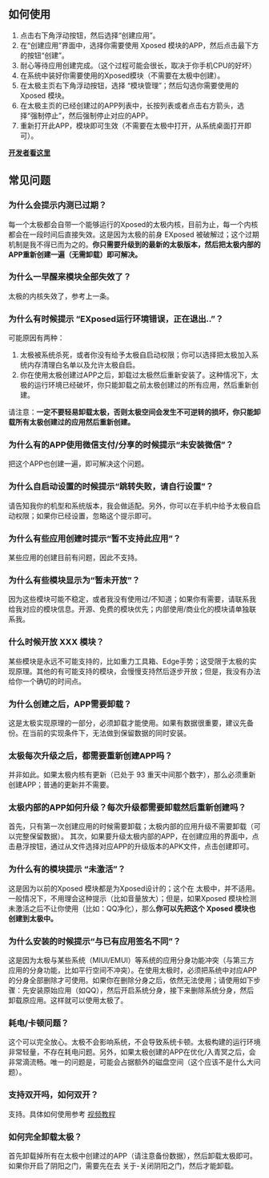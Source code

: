 ## 如何使用

1. 点击右下角浮动按钮，然后选择“创建应用”。
2. 在“创建应用”界面中，选择你需要使用 Xposed 模块的APP，然后点击最下方的按钮“创建”。
3. 耐心等待应用创建完成。（这个过程可能会很长，取决于你手机CPU的好坏）
4. 在系统中装好你需要使用的Xposed模块（不需要在太极中创建）。
5. 在太极主页右下角浮动按钮，选择 “模块管理”；然后勾选你需要使用的 Xposed 模块。
6. 在太极主页的已经创建过的APP列表中，长按列表或者点击右方箭头，选择“强制停止”，然后强制停止对应的APP。
7. 重新打开此APP，模块即可生效（不需要在太极中打开，从系统桌面打开即可）。

**[开发者看这里](For-Xposed-developer)**

## 常见问题

### 为什么会提示内测已过期？

每一个太极都会自带一个能够运行的Xposed的太极内核，目前为止，每一个内核都会在一段时间后直接失效。这是因为太极的前身 EXposed 被破解过；这个过期机制是我不得已而为之的。**你只需要升级到的最新的太极版本，然后把太极内部的APP重新创建一遍（无需卸载）即可解决。**

### 为什么一早醒来模块全部失效了？

太极的内核失效了，参考上一条。

### 为什么有时候提示 “EXposed运行环境错误，正在退出..”？

可能原因有两种：

1. 太极被系统杀死，或者你没有给予太极自启动权限；你可以选择把太极加入系统内存清理白名单以及允许太极自启。
2. 你在使用太极创建过APP之后，卸载过太极然后重新安装了。这种情况下，太极的运行环境已经破坏，你只能卸载之前太极创建过的所有应用，然后重新创建。

请注意：**一定不要轻易卸载太极，否则太极空间会发生不可逆转的损坏，你只能卸载所有太极创建过的应用然后重新创建。**

### 为什么有的APP使用微信支付/分享的时候提示“未安装微信”？

把这个APP也创建一遍，即可解决这个问题。

### 为什么自启动设置的时候提示“跳转失败，请自行设置”？

请告知我你的机型和系统版本，我会做适配。另外，你可以在手机中给予太极自启动权限；如果你已经设置，忽略这个提示即可。

### 为什么有些应用创建时提示“暂不支持此应用”？

某些应用的创建目前有问题，因此不支持。

### 为什么有些模块显示为“暂未开放”？

因为这些模块可能不稳定，或者我没有使用过/不知道；如果你有需要，请联系我给我对应的模块信息。开源、免费的模块优先；内部使用/商业化的模块请单独联系我。

### 什么时候开放 XXX 模块？

某些模块是永远不可能支持的，比如重力工具箱、Edge手势；这受限于太极的实现原理。其他的有可能支持的模块，会慢慢支持然后逐步开放；但是，我没有办法给你一个确切的时间点。

### 为什么创建之后，APP需要卸载？

这是太极实现原理的一部分，必须卸载才能使用。如果有数据很重要，建议先备份。在当前的实现条件下，无法做到保留数据的同时安装。

### 太极每次升级之后，都需要重新创建APP吗？

并非如此。如果太极内核有更新（已处于 93 重天中间那个数字），那么必须重新创建APP；普通的更新并不需要。

### 太极内部的APP如何升级？每次升级都需要卸载然后重新创建吗？

首先，只有第一次创建应用的时候需要卸载；太极内部的应用升级不需要卸载（可以完整保留数据）。
其次，如果要升级太极内部的APP，在创建应用的界面中，点击悬浮按钮，通过从文件选择对应APP的升级版本的APK文件，点击创建即可。

### 为什么有的模块提示 “未激活”？

这是因为以前的Xposed 模块都是为Xposed设计的；这个在 太极中，并不适用。一般情况下，不用理会这种提示（比如音量放大）；但是，如果Xposed 模块检测未激活之后不让你使用（比如：QQ净化），那么**你可以先把这个 Xposed 模块也创建到太极中。**

### 为什么安装的时候提示“与已有应用签名不同”？

这是因为太极与某些系统（MIUI/EMUI）等系统的应用分身功能冲突（与第三方应用的分身功能，比如平行空间不冲突）。在使用太极时，必须把系统中对应APP的分身全部删除才可使用。如果你在删除分身之后，依然无法使用；请使用如下步骤：先安装原始应用（如QQ），然后开启系统分身，接下来删除系统分身，然后卸载原应用。这样就可以使用太极了。

### 耗电/卡顿问题？

这个可以完全放心。太极不会影响系统，不会导致系统卡顿。太极构建的运行环境非常轻量，不存在耗电问题。另外，如果太极创建的APP在优化/入青冥之后，会非常滴流畅。唯一的问题是，可能会占据额外的磁盘空间（这个应该不是什么大问题）。

### 支持双开吗，如何双开？

支持。具体如何使用参考 [视频教程](https://www.bilibili.com/video/av36830480)

### 如何完全卸载太极？

首先卸载掉所有在太极中创建过的APP（请注意备份数据），然后卸载太极即可。
如果你开启了阴阳之门，需要先在去  关于-关闭阴阳之门，然后才能卸载。